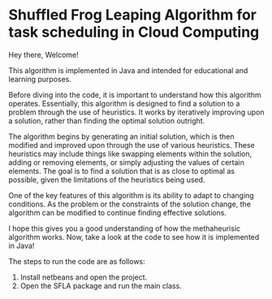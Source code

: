 # Shuffled Frog Leaping Algorithm for task scheduling in Cloud Computing
 
Hey there, Welcome!

This algorithm is implemented in Java and intended for educational and learning purposes.

Before diving into the code, it is important to understand how this algorithm operates. Essentially, this algorithm is designed to find a solution to a problem through the use of heuristics. It works by iteratively improving upon a solution, rather than finding the optimal solution outright.

The algorithm begins by generating an initial solution, which is then modified and improved upon through the use of various heuristics. These heuristics may include things like swapping elements within the solution, adding or removing elements, or simply adjusting the values of certain elements. The goal is to find a solution that is as close to optimal as possible, given the limitations of the heuristics being used.

One of the key features of this algorithm is its ability to adapt to changing conditions. As the problem or the constraints of the solution change, the algorithm can be modified to continue finding effective solutions.

I hope this gives you a good understanding of how the methaheurisic algorithm works. Now, take a look at the code to see how it is implemented in Java!

The steps to run the code are as follows:
1) Install netbeans and open the project.
2) Open the SFLA package and run the main class.